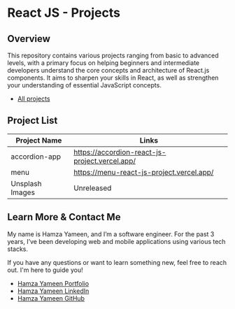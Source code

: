 # React JS - Projects

## Overview

This repository contains various projects ranging from basic to advanced levels, with a primary focus on helping beginners and intermediate developers understand the core concepts and architecture of React.js components. It aims to sharpen your skills in React, as well as strengthen your understanding of essential JavaScript concepts.

- [All projects](https://react-all-projects-livid.vercel.app/)

## Project List

| Project Name    | Links                                          |
| --------------- | ---------------------------------------------- |
| accordion-app   | https://accordion-react-js-project.vercel.app/ |
| menu            | https://menu-react-js-project.vercel.app/      |
| Unsplash Images | Unreleased                                     |

## Learn More & Contact Me

My name is Hamza Yameen, and I’m a software engineer. For the past 3 years, I’ve been developing web and mobile applications using various tech stacks.

If you have any questions or want to learn something new, feel free to reach out. I'm here to guide you!

- [Hamza Yameen Portfolio](https://hamzayameen.com/)
- [Hamza Yameen LinkedIn](https://www.linkedin.com/in/hamza-yameen/)
- [Hamza Yameen GitHub](https://github.com/hamza-yameen)
